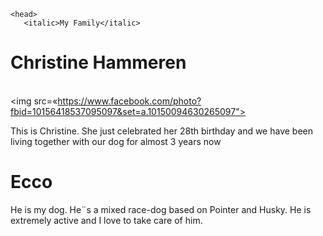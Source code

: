 <html>

    <head>
       <italic>My Family</italic>

<h1>Christine Hammeren</h1>

<br> <img src=«https://www.facebook.com/photo?fbid=10156418537095097&set=a.10150094630265097">

<p> This is Christine. She just celebrated her 28th birthday and we have been living together with our dog for almost 3 years now </p>


<h1> Ecco </h1>
<p> He is my dog. He¨s a mixed race-dog based on Pointer and Husky. He is extremely active and I love to take care of him. </p>
